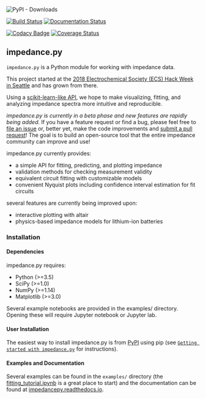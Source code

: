 ![PyPI - Downloads](https://img.shields.io/pypi/dm/impedance?style=flat-square)

[![Build Status](https://travis-ci.org/ECSHackWeek/impedance.py.svg?branch=master&kill_cache=1)](https://travis-ci.org/ECSHackWeek/impedance.py) [![Documentation Status](https://readthedocs.org/projects/impedancepy/badge/?version=latest&kill_cache=1)](https://impedancepy.readthedocs.io/en/latest/?badge=latest)

[![Codacy Badge](https://api.codacy.com/project/badge/Grade/cd7e6ee6f638458bb1bc9e1cab025409)](https://www.codacy.com/app/mdmurbach/impedance.py?utm_source=github.com&amp;utm_medium=referral&amp;utm_content=ECSHackWeek/impedance.py&amp;utm_campaign=Badge_Grade) [![Coverage Status](https://coveralls.io/repos/github/ECSHackWeek/impedance.py/badge.svg?branch=master&kill_cache=1)](https://coveralls.io/github/ECSHackWeek/impedance.py?branch=master)

impedance.py
------------

`impedance.py` is a Python module for working with impedance data.

This project started at the [2018 Electrochemical Society (ECS) Hack Week in Seattle](https://www.electrochem.org/233/hack-week) and has grown from there.

Using a [scikit-learn-like API](https://arxiv.org/abs/1309.0238), we hope to make visualizing, fitting, and analyzing impedance spectra more intuitive and reproducible.

<i>impedance.py is currently in a beta phase and new features are rapidly being added.</i>
If you have a feature request or find a bug, please feel free to [file an issue](https://github.com/ECSHackWeek/impedance.py/issues) or, better yet, make the code improvements and [submit a pull request](https://help.github.com/articles/creating-a-pull-request-from-a-fork/)! The goal is to build an open-source tool that the entire impedance community can improve and use!

impedance.py currently provides:
-   a simple API for fitting, predicting, and plotting impedance
-   validation methods for checking measurement validity
-   equivalent circuit fitting with customizable models
-   convenient Nyquist plots including confidence interval estimation for fit circuits

several features are currently being improved upon:
-   interactive plotting with altair
-   physics-based impedance models for lithium-ion batteries

### Installation
#### Dependencies

impedance.py requires:

-   Python (>=3.5)
-   SciPy (>=1.0)
-   NumPy (>=1.14)
-   Matplotlib (>=3.0)

Several example notebooks are provided in the examples/ directory. Opening these will require Jupyter notebook or Jupyter lab.

#### User Installation

The easiest way to install impedance.py is from [PyPI](https://pypi.org/project/impedance/) using pip (see [`Getting started with impedance.py`](https://impedancepy.readthedocs.io/en/latest/getting-started.html) for instructions).

#### Examples and Documentation

Several examples can be found in the `examples/` directory (the [fitting_tutorial.ipynb](https://github.com/ECSHackWeek/impedance.py/blob/master/docs/source/examples/fitting_example.ipynb) is a great place to start) and the documentation can be found at [impedancepy.readthedocs.io](https://impedancepy.readthedocs.io/en/latest/).
